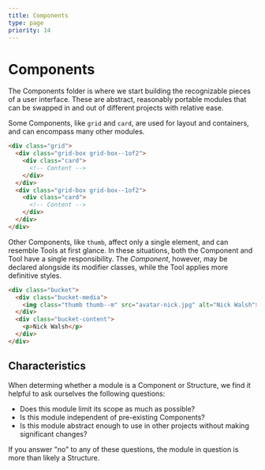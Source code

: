 ```yaml
---
title: Components
type: page
priority: 14
---
```


Components
==========

The Components folder is where we start building the recognizable pieces of a user interface. These are abstract, reasonably portable modules that can be swapped in and out of different projects with relative ease.

Some Components, like `grid` and `card`, are used for layout and containers, and can encompass many other modules.

```html
<div class="grid">
  <div class="grid-box grid-box--1of2">
    <div class="card">
      <!-- Content -->
    </div>
  </div>
  <div class="grid-box grid-box--1of2">
    <div class="card">
      <!-- Content -->
    </div>
  </div>
</div>
```

Other Components, like `thumb`, affect only a single element, and can resemble Tools at first glance. In these situations, both the Component and Tool have a single responsibility. The *Component*, however, may be declared alongside its modifier classes, while the Tool applies more definitive styles.

```html
<div class="bucket">
  <div class="bucket-media">
    <img class="thumb thumb--m" src="avatar-nick.jpg" alt="Nick Walsh">
  </div>
  <div class="bucket-content">
    <p>Nick Walsh</p>
  </div>
</div>
```

Characteristics
---------------

When determing whether a module is a Component or Structure, we find it helpful to ask ourselves the following questions:

- Does this module limit its scope as much as possible?
- Is this module independent of pre-existing Components?
- Is this module abstract enough to use in other projects without making significant changes?

If you answer "no" to any of these questions, the module in question is more than likely a Structure.
